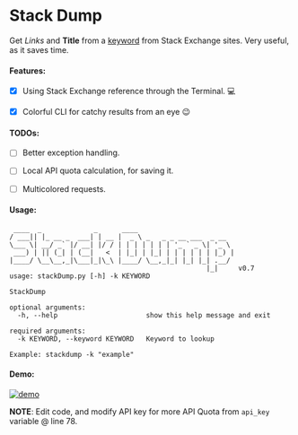 # Stack Dump
Get _Links_ and **Title** from a <u>keyword</u> from Stack Exchange sites. Very useful, as it saves time. 


#### Features:

- [x] Using Stack Exchange reference through the Terminal. :computer:
- [x] Colorful CLI for catchy results from an eye :wink:


#### TODOs:
- [ ] Better exception handling.
- [ ] Local API quota calculation, for saving it.
- [ ] Multicolored requests.


#### Usage:

```
 ____  _             _      ____
/ ___|| |_ __ _  ___| | __ |  _ \ _   _ _ __ ___  _ __
\___ \| __/ _` |/ __| |/ / | | | | | | | '_ ` _ \| '_ \
 ___) | || (_| | (__|   <  | |_| | |_| | | | | | | |_) |
|____/ \__\__,_|\___|_|\_\ |____/ \__,_|_| |_| |_| .__/
                                                 |_|     v0.7
usage: stackDump.py [-h] -k KEYWORD

StackDump

optional arguments:
  -h, --help                      show this help message and exit

required arguments:
  -k KEYWORD, --keyword KEYWORD   Keyword to lookup

Example: stackdump -k "example"
```

#### Demo:

[![demo](https://asciinema.org/a/264545.svg)](https://asciinema.org/a/264545?autoplay=1)


**NOTE**: Edit code, and modify API key for more API Quota from `api_key` variable @ line 78.
